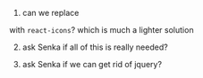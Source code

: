 1) can we replace  
  <script src="https://use.fontawesome.com/7aa4498f86.js"></script>
  with `react-icons`?
  which is much a lighter solution

2) ask Senka if all of this is really needed?
  <link href="https://fonts.googleapis.com/css?family=Ubuntu:300,400,500,700" rel="stylesheet">
  <link href="https://fonts.googleapis.com/css?family=Rubik:300,400,500,700,900&amp;subset=latin-ext" rel="stylesheet">
  <link href="https://fonts.googleapis.com/css?family=Raleway:400,500,600,700,800" rel="stylesheet">
  <link href="https://fonts.googleapis.com/css?family=Lato:300,400,700,900" rel="stylesheet">
  <link href="https://fonts.googleapis.com/css?family=Open+Sans:300,400,600,700" rel="stylesheet">
  <link href="https://fonts.googleapis.com/css?family=Roboto:300,400,500,700,900" rel="stylesheet">
  <link href="https://fonts.googleapis.com/css?family=Montserrat:300,400,500,600,700" rel="stylesheet">
  
3) ask Senka if we can get rid of jquery?
